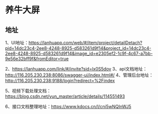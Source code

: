 # 养牛大屏

## 地址
1、UI地址：https://lanhuapp.com/web/#/item/project/detailDetach?pid=14dc23c4-2ee8-4248-8925-d583261d9f14&project_id=14dc23c4-2ee8-4248-8925-d583261d9f14&image_id=e2305ef2-1c9f-4c67-a7bb-9e56e32bff9f&fromEditor=true

2、https://lanhuapp.com/link/#/invite?sid=lx0S5dov
3、api文档地址：http://116.205.230.238:8086/swagger-ui/index.html#/
4、管理后台地址：http://116.205.230.238:9188/login?redirect=%2Findex

5、视频下载处理文档：https://blog.csdn.net/yun_master/article/details/114551493

6、接口文档整理地址：https://www.kdocs.cn/l/cni5wNQInWJ5